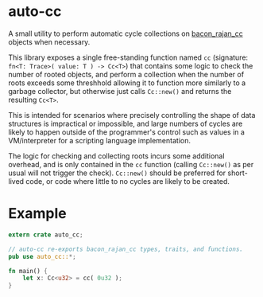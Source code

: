 # auto-cc

A small utility to perform automatic cycle collections on [bacon_rajan_cc](https://github.com/fitzgen/bacon-rajan-cc) objects when necessary.

This library exposes a single free-standing function named `cc` (signature: `fn<T: Trace>( value: T ) -> Cc<T>`)
that contains some logic to check the number of rooted objects, and perform a collection when the number of roots
exceeds some threshhold allowing it to function more similarly to a garbage collector, but otherwise just calls `Cc::new()` and returns the resulting `Cc<T>`.

This is intended for scenarios where precisely controlling the shape of data structures is impractical or impossible,
and large numbers of cycles are likely to happen outside of the programmer's control such as values in a VM/interpreter for a scripting language implementation.

The logic for checking and collecting roots incurs some additional overhead, and is only contained in the `cc` function (calling `Cc::new()` as per usual will not trigger the check). `Cc::new()` should be preferred for short-lived code, or code where little to no cycles are likely to be created.

# Example

```rust
extern crate auto_cc;

// auto-cc re-exports bacon_rajan_cc types, traits, and functions.
pub use auto_cc::*;

fn main() {
    let x: Cc<u32> = cc( 0u32 );
}
```
